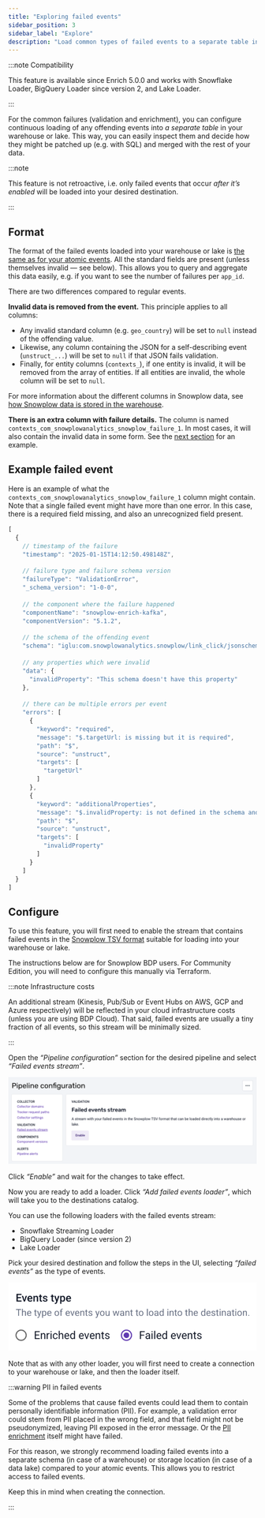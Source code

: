```yaml
---
title: "Exploring failed events"
sidebar_position: 3
sidebar_label: "Explore"
description: "Load common types of failed events to a separate table in your warehouse or lake to analyze them easily."
---
```


:::note Compatibility

This feature is available since Enrich 5.0.0 and works with Snowflake Loader, BigQuery Loader since version 2, and Lake Loader.

:::

For the common failures (validation and enrichment), you can configure continuous loading of any offending events into _a separate table_ in your warehouse or lake. This way, you can easily inspect them and decide how they might be patched up (e.g. with SQL) and merged with the rest of your data.

:::note

This feature is not retroactive, i.e. only failed events that occur _after it’s enabled_ will be loaded into your desired destination.

:::

## Format

The format of the failed events loaded into your warehouse or lake is [the same as for your atomic events](/docs/fundamentals/canonical-event/index.md). All the standard fields are present (unless themselves invalid — see below). This allows you to query and aggregate this data easily, e.g. if you want to see the number of failures per `app_id`.

There are two differences compared to regular events.

**Invalid data is removed from the event.** This principle applies to all columns:
* Any invalid standard column (e.g. `geo_country`) will be set to `null` instead of the offending value.
* Likewise, any column containing the JSON for a self-describing event (`unstruct_...`) will be set to `null` if that JSON fails validation.
* Finally, for entity columns (`contexts_`), if one entity is invalid, it will be removed from the array of entities. If all entities are invalid, the whole column will be set to `null`.

For more information about the different columns in Snowplow data, see [how Snowplow data is stored in the warehouse](/docs/api-reference/loaders-storage-targets/schemas-in-warehouse/index.md).

**There is an extra column with failure details.** The column is named `contexts_com_snowplowanalytics_snowplow_failure_1`. In most cases, it will also contain the invalid data in some form. See the [next section](#example-failed-event) for an example.

## Example failed event

Here is an example of what the `contexts_com_snowplowanalytics_snowplow_failure_1` column might contain. Note that a single failed event might have more than one error. In this case, there is a required field missing, and also an unrecognized field present.

```js
[
  {
    // timestamp of the failure
    "timestamp": "2025-01-15T14:12:50.498148Z",

    // failure type and failure schema version
    "failureType": "ValidationError",
    "_schema_version": "1-0-0",

    // the component where the failure happened
    "componentName": "snowplow-enrich-kafka",
    "componentVersion": "5.1.2",

    // the schema of the offending event
    "schema": "iglu:com.snowplowanalytics.snowplow/link_click/jsonschema/1-0-1",

    // any properties which were invalid
    "data": {
      "invalidProperty": "This schema doesn't have this property"
    },

    // there can be multiple errors per event
    "errors": [
      {
        "keyword": "required",
        "message": "$.targetUrl: is missing but it is required",
        "path": "$",
        "source": "unstruct",
        "targets": [
          "targetUrl"
        ]
      },
      {
        "keyword": "additionalProperties",
        "message": "$.invalidProperty: is not defined in the schema and the schema does not allow additional properties",
        "path": "$",
        "source": "unstruct",
        "targets": [
          "invalidProperty"
        ]
      }
    ]
  }
]
```

## Configure

To use this feature, you will first need to enable the stream that contains failed events in the [Snowplow TSV format](/docs/fundamentals/canonical-event/understanding-the-enriched-tsv-format/index.md) suitable for loading into your warehouse or lake.

The instructions below are for Snowplow BDP users. For Community Edition, you will need to configure this manually via Terraform.

:::note Infrastructure costs

An additional stream (Kinesis, Pub/Sub or Event Hubs on AWS, GCP and Azure respectively) will be reflected in your cloud infrastructure costs (unless you are using BDP Cloud). That said, failed events are usually a tiny fraction of all events, so this stream will be minimally sized.

:::

Open the _“Pipeline configuration”_ section for the desired pipeline and select _“Failed events stream”_.

![enable failed events stream](images/enable-stream.png)

Click _“Enable”_ and wait for the changes to take effect.

Now you are ready to add a loader. Click _“Add failed events loader”_, which will take you to the destinations catalog.

You can use the following loaders with the failed events stream:

* Snowflake Streaming Loader
* BigQuery Loader (since version 2)
* Lake Loader

Pick your desired destination and follow the steps in the UI, selecting _“failed events”_ as the  type of events.

![loader type selection](images/loader-type.png)

Note that as with any other loader, you will first need to create a connection to your warehouse or lake, and then the loader itself.

:::warning PII in failed events

Some of the problems that cause failed events could lead them to contain personally identifiable information (PII). For example, a validation error could stem from PII placed in the wrong field, and that field might not be pseudonymized, leaving PII exposed in the error message. Or the [PII enrichment](/docs/pipeline/enrichments/available-enrichments/pii-pseudonymization-enrichment/index.md) itself might have failed.

For this reason, we strongly recommend loading failed events into a separate schema (in case of a warehouse) or storage location (in case of a data lake) compared to your atomic events. This allows you to restrict access to failed events.

Keep this in mind when creating the connection.

:::
